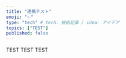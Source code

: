 ```yaml
---
title: "連携テスト"
emoji: "✨"
type: "tech" # tech: 技術記事 / idea: アイデア
topics: ["TEST"]
published: false
---
```

TEST
TEST
TEST